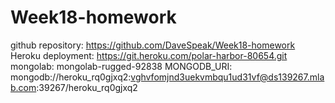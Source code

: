 # Week18-homework
github repository: https://github.com/DaveSpeak/Week18-homework
Heroku deployment: https://git.heroku.com/polar-harbor-80654.git
mongolab: mongolab-rugged-92838
MONGODB_URI: mongodb://heroku_rq0gjxq2:vghvfomjnd3uekvmbqu1ud31vf@ds139267.mlab.com:39267/heroku_rq0gjxq2
